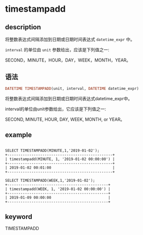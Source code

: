 # timestampadd

## description

将整数表达式间隔添加到日期或日期时间表达式 `datetime_expr` 中。

`interval` 的单位由 `unit` 参数给出，应该是下列值之一:

SECOND，MINUTE，HOUR，DAY，WEEK，MONTH，YEAR。

## 语法

```Haskell
DATETIME TIMESTAMPADD(unit, interval, DATETIME datetime_expr)
```

将整数表达式间隔添加到日期或日期时间表达式datetime_expr中。

interval的单位由unit参数给出，它应该是下列值之一:

SECOND, MINUTE, HOUR, DAY, WEEK, MONTH, or YEAR。

## example

```plain text

SELECT TIMESTAMPADD(MINUTE,1,'2019-01-02');
+------------------------------------------------+
| timestampadd(MINUTE, 1, '2019-01-02 00:00:00') |
+------------------------------------------------+
| 2019-01-02 00:01:00                            |
+------------------------------------------------+

SELECT TIMESTAMPADD(WEEK,1,'2019-01-02');
+----------------------------------------------+
| timestampadd(WEEK, 1, '2019-01-02 00:00:00') |
+----------------------------------------------+
| 2019-01-09 00:00:00                          |
+----------------------------------------------+
```

## keyword

TIMESTAMPADD
